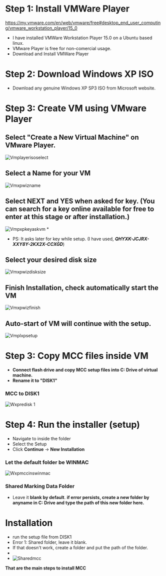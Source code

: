 <!-- TITLE: VM MCC -->
<!-- SUBTITLE: How to install MCC app on VM -->

# Step 1: Install VMWare Player
https://my.vmware.com/en/web/vmware/free#desktop_end_user_computing/vmware_workstation_player/15_0

* I have installed VMWare Workstation Player 15.0 on a Ubuntu based linux.
* VMware Player is free for non-comercial usage.
* Download and Install VMWare Player

# Step 2: Download Windows XP ISO
* Download any genuine Windows XP SP3 ISO from Microsoft website.


# Step 3: Create VM using VMware Player
## Select "**Create a New Virtual Machine**" on VMware Player.
![Vmplayerisoselect](/uploads/vmplayerisoselect.png "Vmplayerisoselect")

## **Select a Name for your VM**
![Vmxpwizname](/uploads/vmxpwizname.png "Vmxpwizname")
 
## **Select NEXT and YES when asked for key. (You can search for a key online available for free to enter at this stage or after installation.)**
![Vmpxpkeyaskvm](/uploads/vmpxpkeyaskvm.png "Vmpxpkeyaskvm")
* 
* PS: It asks later for key while setup. (I have used, ***QHYXK-JCJRX-XXY8Y-2KX2X-CCXGD***)

## **Select your desired disk size** 
![Vmxpwizdisksize](/uploads/vmxpwizdisksize.png "Vmxpwizdisksize")

## **Finish Installation, check automatically start the VM**
![Vmxpwizfinish](/uploads/vmxpwizfinish.png "Vmxpwizfinish")
 
## Auto-start of VM will continue with the setup.
![Vmplxpsetup](/uploads/vmplxpsetup.png "Vmplxpsetup")
 
 
# Step 3: Copy MCC files inside VM
* **Connect flash drive and copy MCC setup files into C: Drive of virtual machine.**
* **Rename it to "DISK1"**

### MCC to DISK1
![Wxpredisk 1](/uploads/wxpredisk-1.png "Wxpredisk 1")

# Step 4: Run the installer (setup)
* Navigate to inside the folder
* Select the Setup
* Click **Continue** -> **New Installation**

### Let the default folder be WINMAC
![Wxpmccinswinmac](/uploads/wxpmccinswinmac.png "Wxpmccinswinmac")

### Shared Marking Data Folder

* Leave it **blank by default**. **if error persists, create a new folder by anyname in C: Drive and type the path of this new folder here.**


# Installation
* run the setup file from DISK1
* Error 1: Shared folder, leave it blank.
* If that doesn't work, create a folder and put the path of the folder.
* 
* ![Sharedmcc](/uploads/sharedmcc.png "Sharedmcc")

**That are the main steps to install MCC**
